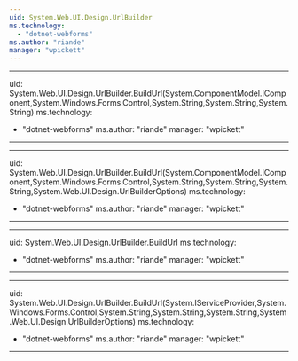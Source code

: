 ```yaml
---
uid: System.Web.UI.Design.UrlBuilder
ms.technology: 
  - "dotnet-webforms"
ms.author: "riande"
manager: "wpickett"
---
```


---
uid: System.Web.UI.Design.UrlBuilder.BuildUrl(System.ComponentModel.IComponent,System.Windows.Forms.Control,System.String,System.String,System.String)
ms.technology: 
  - "dotnet-webforms"
ms.author: "riande"
manager: "wpickett"
---

---
uid: System.Web.UI.Design.UrlBuilder.BuildUrl(System.ComponentModel.IComponent,System.Windows.Forms.Control,System.String,System.String,System.String,System.Web.UI.Design.UrlBuilderOptions)
ms.technology: 
  - "dotnet-webforms"
ms.author: "riande"
manager: "wpickett"
---

---
uid: System.Web.UI.Design.UrlBuilder.BuildUrl
ms.technology: 
  - "dotnet-webforms"
ms.author: "riande"
manager: "wpickett"
---

---
uid: System.Web.UI.Design.UrlBuilder.BuildUrl(System.IServiceProvider,System.Windows.Forms.Control,System.String,System.String,System.String,System.Web.UI.Design.UrlBuilderOptions)
ms.technology: 
  - "dotnet-webforms"
ms.author: "riande"
manager: "wpickett"
---
